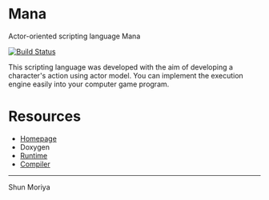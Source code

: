 # Mana
Actor-oriented scripting language Mana 

[![Build Status](https://travis-ci.org/shun126/Mana.svg?branch=master)](https://travis-ci.org/shun126/Mana)

This scripting language was developed with the aim of developing a character's action using actor model.
You can implement the execution engine easily into your computer game program.

# Resources
* [Homepage](https://shun126.github.io/Mana/ "Homepage")
* Doxygen
 * [Runtime](https://shun126.github.io/Mana/doxygen/library/html/ "Library")
 * [Compiler](https://shun126.github.io/Mana/doxygen/compiler/html/ "Compiler")

---
Shun Moriya
